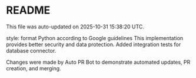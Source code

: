 # README

This file was auto-updated on 2025-10-31 15:38:20 UTC.

style: format Python according to Google guidelines This implementation provides better security and data protection. Added integration tests for database connector.

Changes were made by Auto PR Bot to demonstrate automated updates, PR creation, and merging.
